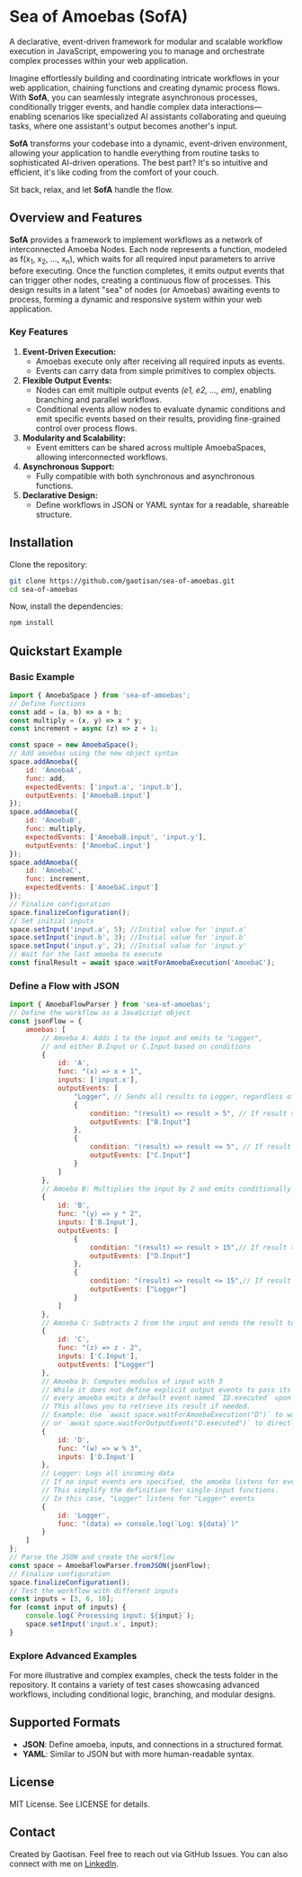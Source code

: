 # Sea of Amoebas (SofA)
A declarative, event-driven framework for modular and scalable workflow execution in JavaScript, empowering you to manage and orchestrate complex processes within your web application.

Imagine effortlessly building and coordinating intricate workflows in your web application, chaining functions and creating dynamic process flows. With **SofA**, you can seamlessly integrate asynchronous processes, conditionally trigger events, and handle complex data interactions—enabling scenarios like specialized AI assistants collaborating and queuing tasks, where one assistant's output becomes another's input.

**SofA** transforms your codebase into a dynamic, event-driven environment, allowing your application to handle everything from routine tasks to sophisticated AI-driven operations. The best part? It's so intuitive and efficient, it's like coding from the comfort of your couch.

Sit back, relax, and let **SofA** handle the flow.

## Overview and Features
**SofA** provides a framework to implement workflows as a network of interconnected Amoeba Nodes. Each node represents a function, modeled as f(x<sub>1</sub>, x<sub>2</sub>, ..., x<sub>n</sub>), which waits for all required input parameters to arrive before executing. Once the function completes, it emits output events that can trigger other nodes, creating a continuous flow of processes. This design results in a latent "sea" of nodes (or Amoebas) awaiting events to process, forming a dynamic and responsive system within your web application.

### Key Features
1. **Event-Driven Execution:**
    - Amoebas execute only after receiving all required inputs as events.
    - Events can carry data from simple primitives to complex objects.
2. **Flexible Output Events:**
    - Nodes can emit multiple output events *(e1, e2, ..., em)*, enabling branching and parallel workflows.
    - Conditional events allow nodes to evaluate dynamic conditions and emit specific events based on their results, providing fine-grained control over process flows.
3. **Modularity and Scalability:**
    - Event emitters can be shared across multiple AmoebaSpaces, allowing interconnected workflows.
4. **Asynchronous Support:**
    - Fully compatible with both synchronous and asynchronous functions.
5. **Declarative Design:**
    - Define workflows in JSON or YAML syntax for a readable, shareable structure.

## Installation
Clone the repository:
```bash
git clone https://github.com/gaotisan/sea-of-amoebas.git
cd sea-of-amoebas
```
Now, install the dependencies:
```bash
npm install
```

## Quickstart Example

### Basic Example
```javascript
import { AmoebaSpace } from 'sea-of-amoebas';
// Define functions
const add = (a, b) => a + b;
const multiply = (x, y) => x * y;
const increment = async (z) => z + 1;

const space = new AmoebaSpace();
// Add amoebas using the new object syntax
space.addAmoeba({
    id: 'AmoebaA',
    func: add,
    expectedEvents: ['input.a', 'input.b'],
    outputEvents: ['AmoebaB.input']
});
space.addAmoeba({
    id: 'AmoebaB',
    func: multiply,
    expectedEvents: ['AmoebaB.input', 'input.y'],
    outputEvents: ['AmoebaC.input']
});
space.addAmoeba({
    id: 'AmoebaC',
    func: increment,
    expectedEvents: ['AmoebaC.input']
});
// Finalize configuration
space.finalizeConfiguration();
// Set initial inputs
space.setInput('input.a', 5); //Initial value for 'input.a'
space.setInput('input.b', 3); //Initial value for 'input.b'
space.setInput('input.y', 2); //Initial value for 'input.y'
// Wait for the last amoeba to execute
const finalResult = await space.waitForAmoebaExecution('AmoebaC');
```

### Define a Flow with JSON

```javascript
import { AmoebaFlowParser } from 'sea-of-amoebas';
// Define the workflow as a JavaScript object
const jsonFlow = {
    amoebas: [
        // Amoeba A: Adds 1 to the input and emits to "Logger",
        // and either B.Input or C.Input based on conditions
        {
            id: 'A',
            func: "(x) => x + 1",
            inputs: ['input.x'],
            outputEvents: [
                "Logger", // Sends all results to Logger, regardless of value
                {
                    condition: "(result) => result > 5", // If result > 5, send to B.Input
                    outputEvents: ["B.Input"]
                },
                {
                    condition: "(result) => result <= 5", // If result <= 5, send to C.Input
                    outputEvents: ["C.Input"]
                }
            ]
        },
        // Amoeba B: Multiplies the input by 2 and emits conditionally to D or Logger
        {
            id: 'B',
            func: "(y) => y * 2",
            inputs: ['B.Input'],
            outputEvents: [
                {
                    condition: "(result) => result > 15",// If result > 15, send to D.Input
                    outputEvents: ["D.Input"]
                },
                {
                    condition: "(result) => result <= 15",// If result <= 15, send to Logger
                    outputEvents: ["Logger"]
                }
            ]
        },
        // Amoeba C: Subtracts 2 from the input and sends the result to Logger
        {
            id: 'C',
            func: "(z) => z - 2",
            inputs: ['C.Input'],
            outputEvents: ["Logger"]
        },
        // Amoeba D: Computes modulus of input with 3
        // While it does not define explicit output events to pass its result to another amoeba,
        // every amoeba emits a default event named `ID.executed` upon completion.
        // This allows you to retrieve its result if needed.
        // Example: Use `await space.waitForAmoebaExecution("D")` to wait for its execution
        // or `await space.waitForOutputEvent("D.executed")` to directly capture the emitted event.
        {
            id: 'D',
            func: "(w) => w % 3",
            inputs: ['D.Input']
        },
        // Logger: Logs all incoming data
        // If no input events are specified, the amoeba listens for events matching its name by default.
        // This simplify the definition for single-input functions.
        // In this case, "Logger" listens for "Logger" events        
        {
            id: 'Logger',
            func: "(data) => console.log(`Log: ${data}`)"
        }
    ]
};
// Parse the JSON and create the workflow
const space = AmoebaFlowParser.fromJSON(jsonFlow);
// Finalize configuration
space.finalizeConfiguration();
// Test the workflow with different inputs
const inputs = [3, 6, 10];
for (const input of inputs) {
    console.log(`Processing input: ${input}`);
    space.setInput('input.x', input);    
}
```

### Explore Advanced Examples
For more illustrative and complex examples, check the tests folder in the repository. It contains a variety of test cases showcasing advanced workflows, including conditional logic, branching, and modular designs.

## Supported Formats
- **JSON**: Define amoeba, inputs, and connections in a structured format.
- **YAML**: Similar to JSON but with more human-readable syntax.

## License
MIT License. See LICENSE for details.

## Contact
Created by Gaotisan. Feel free to reach out via GitHub Issues.
You can also connect with me on [LinkedIn](https://www.linkedin.com/in/santiago-ochoa-ceresuela/).


